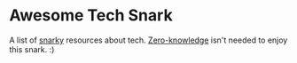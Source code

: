 # Awesome Tech Snark

A list of [snarky](https://www.wordnik.com/words/snarky) resources about tech. [Zero-knowledge](https://z.cash/technology/zksnarks/) isn't needed to enjoy this snark. :)
